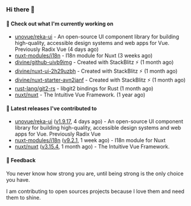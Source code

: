 ### Hi there 👋

#### 👷 Check out what I'm currently working on

- [unovue/reka-ui](https://github.com/unovue/reka-ui) - An open-source UI component library for building high-quality, accessible design systems and web apps for Vue. Previously Radix Vue (4 days ago)
- [nuxt-modules/i18n](https://github.com/nuxt-modules/i18n) - I18n module for Nuxt (3 weeks ago)
- [divine/github-uivb9img](https://github.com/divine/github-uivb9img) - Created with StackBlitz ⚡️ (1 month ago)
- [divine/nuxt-ui-2h29uzbh](https://github.com/divine/nuxt-ui-2h29uzbh) - Created with StackBlitz ⚡️ (1 month ago)
- [divine/nuxt-starter-avn2janf](https://github.com/divine/nuxt-starter-avn2janf) - Created with StackBlitz ⚡️ (1 month ago)
- [rust-lang/git2-rs](https://github.com/rust-lang/git2-rs) - libgit2 bindings for Rust (1 month ago)
- [nuxt/nuxt](https://github.com/nuxt/nuxt) - The Intuitive Vue Framework. (1 year ago)

#### 🔭 Latest releases I've contributed to

- [unovue/reka-ui](https://github.com/unovue/reka-ui) ([v1.9.17](https://github.com/unovue/reka-ui/releases/tag/v1.9.17), 4 days ago) - An open-source UI component library for building high-quality, accessible design systems and web apps for Vue. Previously Radix Vue
- [nuxt-modules/i18n](https://github.com/nuxt-modules/i18n) ([v9.2.1](https://github.com/nuxt-modules/i18n/releases/tag/v9.2.1), 1 week ago) - I18n module for Nuxt
- [nuxt/nuxt](https://github.com/nuxt/nuxt) ([v3.15.4](https://github.com/nuxt/nuxt/releases/tag/v3.15.4), 1 month ago) - The Intuitive Vue Framework.

#### 💬 Feedback
You never know how strong you are, until being strong is the only choice you have.

I am contributing to open sources projects because I love them and need them to shine.
